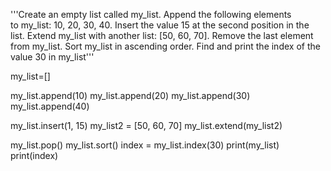 '''Create an empty list called my_list.
Append the following elements to my_list: 10, 20, 30, 40.
Insert the value 15 at the second position in the list.
Extend my_list with another list: [50, 60, 70].
Remove the last element from my_list.
Sort my_list in ascending order.
Find and print the index of the value 30 in my_list'''

my_list=[]

my_list.append(10)
my_list.append(20)
my_list.append(30)
my_list.append(40)

my_list.insert(1, 15)
my_list2 = [50, 60, 70]
my_list.extend(my_list2)

my_list.pop()
my_list.sort()
index = my_list.index(30)
print(my_list)
print(index)
